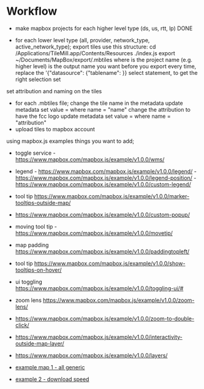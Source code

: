 Workflow
========
- make mapbox projects for each higher level type (ds, us, rtt, lp) DONE

- for each lower level type (all, provider, network_type, active_network_type);
   export tiles
   use this structure:
   		cd /Applications/TileMill.app/Contents/Resources
   		./index.js export <proj> ~/Documents/MapBox/export/<name>.mbtiles
   			where <proj> is the project name (e.g. higher level)
   				  <name> is the output name you want
   before you export every time, replace the '{"datasource": {"tablename": }} 
   select statement, to get the right selection set

set attribution and naming on the tiles
- for each <name>.mbtiles file;
	change the tile name in the metadata
		update metadata set value = <value> where name = "name" 
	change the attribution to have the fcc logo
		update metadata set value = <logo> where name = "attribution"
- upload tiles to mapbox account


using mapbox.js examples things you want to add;
- toggle service - https://www.mapbox.com/mapbox.js/example/v1.0.0/wms/

- legend 	- https://www.mapbox.com/mapbox.js/example/v1.0.0/legend/
			- https://www.mapbox.com/mapbox.js/example/v1.0.0/legend-position/
			- https://www.mapbox.com/mapbox.js/example/v1.0.0/custom-legend/

			
- tool tip https://www.mapbox.com/mapbox.js/example/v1.0.0/marker-tooltips-outside-map/
- https://www.mapbox.com/mapbox.js/example/v1.0.0/custom-popup/
- moving tool tip - https://www.mapbox.com/mapbox.js/example/v1.0.0/movetip/
- map padding https://www.mapbox.com/mapbox.js/example/v1.0.0/paddingtopleft/
- tool tip https://www.mapbox.com/mapbox.js/example/v1.0.0/show-tooltips-on-hover/

- ui toggling https://www.mapbox.com/mapbox.js/example/v1.0.0/toggling-ui/#

- zoom lens https://www.mapbox.com/mapbox.js/example/v1.0.0/zoom-lens/
- https://www.mapbox.com/mapbox.js/example/v1.0.0/zoom-to-double-click/
- https://www.mapbox.com/mapbox.js/example/v1.0.0/interactivity-outside-map-layer/
- https://www.mapbox.com/mapbox.js/example/v1.0.0/layers/


- [example map 1 - all generic](http://bl.ocks.org/feomike/7129604)
- [example 2 - download speed](http://bl.ocks.org/feomike/7236848)

